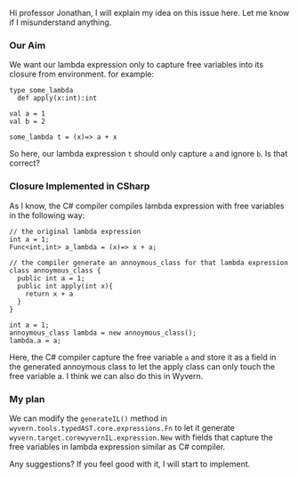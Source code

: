 Hi professor Jonathan,
I will explain my idea on this issue here. Let me know if I misunderstand anything.

### Our Aim
We want our lambda expression only to capture free variables into its closure from environment.
for example:
```
type some_lambda
  def apply(x:int):int

val a = 1
val b = 2

some_lambda t = (x)=> a + x
```
So here, our lambda expression ```t``` should only capture ```a``` and ignore ```b```. Is that correct?


### Closure Implemented in CSharp
As I know, the C# compiler compiles lambda expression with free variables in the following way:
```
// the original lambda expression
int a = 1;
Func<int,int> a_lambda = (x)=> x + a;

// the compiler generate an annoymous_class for that lambda expression
class annoymous_class {
  public int a = 1;
  public int apply(int x){
    return x + a
  }
}

int a = 1;
annoymous_class lambda = new annoymous_class();
lambda.a = a;

```
Here, the C# compiler capture the free variable ```a``` and store it as a field in the generated annoymous class to let the apply class can only touch the free variable a. I think we can also do this in Wyvern.

### My plan
We can modify the ```generateIL()``` method in ```wyvern.tools.typedAST.core.expressions.Fn``` to let it generate ```wyvern.target.corewyvernIL.expression.New``` with fields that capture the free variables in lambda expression similar as C# compiler. 

Any suggestions? If you feel good with it, I will start to implement.
